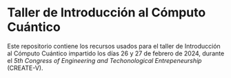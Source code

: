 # Taller de Introducción al Cómputo Cuántico

Este repositorio contiene los recursos usados para el taller de Introducción al Cómputo Cuántico impartido los días 26 y 27 de febrero de 2024, durante el *5th Congress of Engineering and Techonological Entrepeneurship* (CREATE-V).